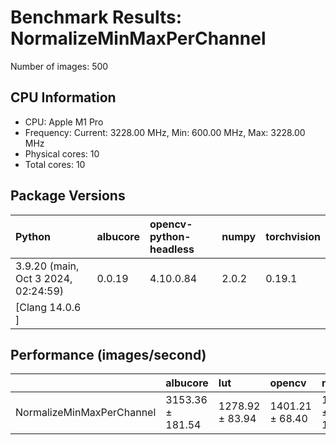 # Benchmark Results: NormalizeMinMaxPerChannel

Number of images: 500

## CPU Information

- CPU: Apple M1 Pro
- Frequency: Current: 3228.00 MHz, Min: 600.00 MHz, Max: 3228.00 MHz
- Physical cores: 10
- Total cores: 10

## Package Versions

| Python                                | albucore   | opencv-python-headless   | numpy   | torchvision   |
|:--------------------------------------|:-----------|:-------------------------|:--------|:--------------|
| 3.9.20 (main, Oct  3 2024, 02:24:59)  | 0.0.19     | 4.10.0.84                | 2.0.2   | 0.19.1        |
| [Clang 14.0.6 ]                       |            |                          |         |               |

## Performance (images/second)

|                           | albucore         | lut             | opencv          | numpy            | simsimd   |
|:--------------------------|:-----------------|:----------------|:----------------|:-----------------|:----------|
| NormalizeMinMaxPerChannel | 3153.36 ± 181.54 | 1278.92 ± 83.94 | 1401.21 ± 68.40 | 1377.43 ± 127.43 | N/A       |
